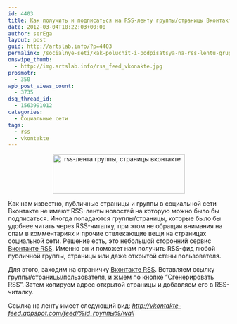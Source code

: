 ```yaml
---
id: 4403
title: Как получить и подписаться на RSS-ленту группы/страницы Вконтакте
date: 2012-03-04T18:22:03+00:00
author: serEga
layout: post
guid: http://artslab.info/?p=4403
permalink: /socialnye-seti/kak-poluchit-i-podpisatsya-na-rss-lentu-gruppystranicy-vkontakte/
onswipe_thumb:
  - http://img.artslab.info/rss_feed_vkonakte.jpg
prosmotr:
  - 350
wpb_post_views_count:
  - 3735
dsq_thread_id:
  - 1563991012
categories:
  - Социальные сети
tags:
  - rss
  - vkontakte
---
```

<center>
  <a href="http://img.artslab.info/rss_feed_vkonakte.jpg"><img src="http://img.artslab.info/rss_feed_vkonakte-300x89.jpg" alt="rss-лента группы, страницы вконтакте" title="rss_feed_vkonakte" width="300" height="89" class="aligncenter size-medium wp-image-4408" srcset="http://img.artslab.info/rss_feed_vkonakte-300x89.jpg 300w, http://img.artslab.info/rss_feed_vkonakte.jpg 613w" sizes="(max-width: 300px) 100vw, 300px" /></a>
</center>

Как нам известно, публичные страницы и группы в социальной сети Вконтакте не имеют RSS-ленты новостей на которую можно было бы подписаться. Иногда попадаются группы/страницы, которые было бы удобнее читать через RSS-читалку, при этом не обращая внимания на спам в комментариях и прочие отвлекающие вещи на страницах социальной сети. Решение есть, это небольшой сторонний сервис [Вконтакте RSS](http://vkontakte-feed.appspot.com/). Именно он и поможет нам получить RSS-фид любой публичной группы, страницы или даже открытой стены пользователя. 

Для этого, заходим на страничку [Вконтакте RSS](http://vkontakte-feed.appspot.com/). Вставляем ссылку группы/страницы/пользователя, и жмем по кнопке &#8220;Сгенерировать RSS&#8221;. Затем копируем адрес открытой страницы и добавляем его в RSS-читалку.   

  
Ссылка на ленту имеет следующий вид: _http://vkontakte-feed.appspot.com/feed/%id_группы%/wall_